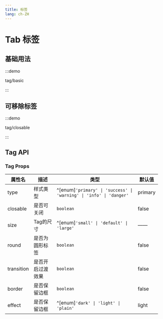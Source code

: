 ```yaml
---
title: 标签
lang: ch-ZH
---
```


# Tab 标签

## 基础用法

:::demo

tag/basic

:::

## 可移除标签

:::demo

tag/closable

:::

## Tag API

### Tag Props

| 属性名     | 描述             | 类型                                                               | 默认值  |
| ---------- | ---------------- | ------------------------------------------------------------------ | ------- |
| type       | 样式类型         | ^[enum]`'primary' \| 'success' \| 'warning' \| 'info' \| 'danger'` | primary |
| closable   | 是否可关闭       | `boolean`                                                          | false   |
| size       | Tag的尺寸        | ^[enum]`'small' \| 'default' \| 'large'`                           | ——      |
| round      | 是否为圆形标签   | `boolean`                                                          | false   |
| transition | 是否开启过渡效果 | `boolean`                                                          | false   |
| border     | 是否保留边框     | `boolean`                                                          | false   |
| effect     | 是否保留边框     | ^[enum]`'dark' \| 'light' \| 'plain'`                              | light   |
